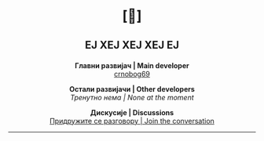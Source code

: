 # <p align="center"> [🔻] </p>

## <p align="center">ЕЈ ХЕЈ ХЕЈ ХЕЈ ЕЈ</p>

<p align="center">
  <strong>Главни развијач | Main developer</strong><br>
  <a href="https://github.com/crnobog69">crnobog69</a>
</p>

<p align="center">
  <strong>Остали развијачи | Other developers</strong><br>
  <em>Тренутно нема | None at the moment</em>
</p>

<p align="center">
  <strong>Дискусије | Discussions</strong><br>
  <a href="https://github.com/orgs/Stabilistatpakt/discussions">Придружите се разговору | Join the conversation</a>
</p>

---
